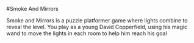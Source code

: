 #Smoke And Mirrors

Smoke and Mirrors is a puzzle platformer game where lights combine to reveal the level. You play as a young David Copperfield, using his magic wand to move the lights in each room to help him reach his goal
